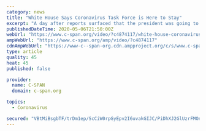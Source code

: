 ```yaml
---
category: news
title: "White House Says Coronavirus Task Force is Here to Stay"
excerpt: "A day after reports surfaced that the president was going to wind down the White House Coronavirus Task Force, Press Secretary Kayleigh McEnany says 'the task force is here to stay.' Pressed on"
publishedDateTime: 2020-05-06T21:50:00Z
webUrl: "https://www.c-span.org/video/?c4874117/white-house-coronavirus-task-force-stay"
ampWebUrl: "https://www.c-span.org/amp/video/?c4874117"
cdnAmpWebUrl: "https://www-c--span-org.cdn.ampproject.org/c/s/www.c-span.org/amp/video/?c4874117"
type: article
quality: 45
heat: 45
published: false

provider:
  name: C-SPAN
  domain: c-span.org

topics:
  - Coronavirus

secured: "VBtMiBsgbTF/trDm1ep/ScCiW0rpGyEpv2I6uvakGIJC/PiDhXJ2GlUzrFMOnaBKMrTpoAz5VxpDZw+uVjsLzz7VjW0bT2V9dckEZnaGLEbbqBmHp8tZV6lJyxbJpvM/dOjBj57W2goCJaLLmMN4u59VByhgzqErUKhrZnBxYrKNts5XcfSnuquKlQKSWWhic4+SAU3vEkxefvVfvKOgf9VDvuwYnk/AENPC4gbZygKUDIf5cDOlctSprV7pfQNZhuwWRUTWvv8n85OxNfgvcfWWQAPPXv5aZaIbmRY4/usXJgL2kF6YYw4bPNdDEwGhmbQZo6KVNYaIOXs4ou53ztKEX+MKCa/7VewmgN3cfIkKaeqpu+s4Is1GHgP5D1QKaMqGn4gUzCo/2JAXr75JiJ9862lsh7PdqLwNXTrcqAEjqlgzpEgJ3UZbhjsP8zXN+bSK/CEM0Y2CmUBAbv3rIwV8spVuSO6uJgPXc0SpqhI=;PODNGwS9uIC0YMBTztIlug=="
---
```


